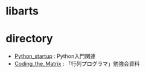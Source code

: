 # libarts
# directory
* [Python_startup]((https://github.com/KengoTobita/libarts/tree/master/Python_startup)) : Python入門関連
* [Coding_the_Matrix](https://github.com/KengoTobita/libarts/tree/master/Coding_the_Matrix) : 「行列プログラマ」勉強会資料
